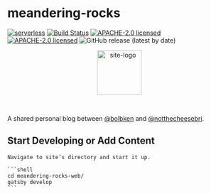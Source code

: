 
# meandering-rocks

[![serverless](http://public.serverless.com/badges/v3.svg)](http://www.serverless.com)
[![Build Status](https://codebuild.us-east-1.amazonaws.com/badges?uuid=eyJlbmNyeXB0ZWREYXRhIjoiY1VVam1XQjVNaktDVEpUU25PR1ViTGlXQmRCZXJGNCs4VGx4elpiNkRobDVpUC9ha2hpWmR5a054TWhBLzJzdWhEeHR3THlhWnVGandodDd6NlNwRUxnPSIsIml2UGFyYW1ldGVyU3BlYyI6Ik03cndyMlZCSHhocWQzOUoiLCJtYXRlcmlhbFNldFNlcmlhbCI6MX0%3D&branch=master)](https://console.aws.amazon.com/codesuite/codebuild/310674449483/projects/meandering-rocks-build-production/history?region=us-east-1)
[![APACHE-2.0 licensed](https://img.shields.io/badge/license-MIT-blue.svg)](https://raw.githubusercontent.com/amplify-education/serverless-domain-manager/master/LICENSE)
[![APACHE-2.0 licensed](https://img.shields.io/github/license/bolbken/meandering-rocks)](https://raw.githubusercontent.com/bolbken/meandering-rocks/master/LICENSE)
![GitHub release (latest by date)](https://img.shields.io/github/v/release/bolbken/meandering-rocks)

<p align="center">
  <a href="https://meandering.rocks">
    <img alt="site-logo" src="https://raw.githubusercontent.com/bolbken/meandering-rocks-web/master/content/assets/site-logo-0.jpg" width="100" />
  </a>
</p>
<br/>

A shared personal blog between [@bolbken](https://github.com/bolbken) and [@notthecheesebri](https://github.com/notthecheesebri).

## Start Developing or Add Content

    Navigate to site’s directory and start it up.

    ```shell
    cd meandering-rocks-web/
    gatsby develop
    ```
